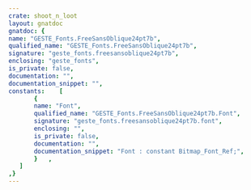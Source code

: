 ```yaml
---
crate: shoot_n_loot
layout: gnatdoc
gnatdoc: {
name: "GESTE_Fonts.FreeSansOblique24pt7b",
qualified_name: "GESTE_Fonts.FreeSansOblique24pt7b",
signature: "geste_fonts.freesansoblique24pt7b",
enclosing: "geste_fonts",
is_private: false,
documentation: "",
documentation_snippet: "",
constants:    [
       {
       name: "Font",
       qualified_name: "GESTE_Fonts.FreeSansOblique24pt7b.Font",
       signature: "geste_fonts.freesansoblique24pt7b.font",
       enclosing: "",
       is_private: false,
       documentation: "",
       documentation_snippet: "Font : constant Bitmap_Font_Ref;",
       }   ,
   ]
,}
---
```


